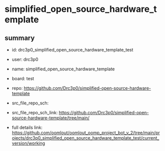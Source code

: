 # simplified_open_source_hardware_template
 
## summary 
* id: drc3p0_simplified_open_source_hardware_template_test
* user: drc3p0
* name: simplified_open_source_hardware_template
* board: test
* repo: https://github.com/Drc3p0/simplified-open-source-hardware-template



* src_file_repo_sch: 
* src_file_repo_sch_link: https://github.com/Drc3p0/simplified-open-source-hardware-template/tree/main/
* full details link: https://github.com/oomlout/oomlout_oomp_project_bot_v_2/tree/main/projects/drc3p0_simplified_open_source_hardware_template_test/current_version/working  






